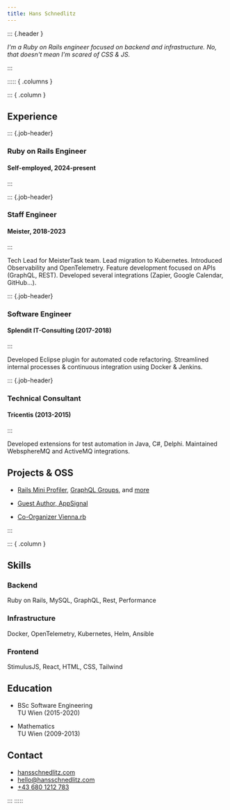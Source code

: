 ```yaml
---
title: Hans Schnedlitz
---
```


::: {.header }

_I'm a Ruby on Rails engineer focused on backend and infrastructure. No, that doesn't mean I'm scared of CSS & JS._

:::

::::: { .columns }

::: { .column }

## Experience

::: {.job-header}

### Ruby on Rails Engineer

#### Self-employed, 2024-present

:::

::: {.job-header}

### Staff Engineer

#### Meister, 2018-2023

:::

Tech Lead for MeisterTask team. Lead migration to Kubernetes. Introduced Observability and OpenTelemetry. Feature development focused on APIs (GraphQL, REST). Developed several integrations (Zapier, Google Calendar, GitHub...).

::: {.job-header}

### Software Engineer

#### Splendit IT-Consulting (2017-2018)

:::

Developed Eclipse plugin for automated code refactoring. Streamlined internal processes & continuous integration using Docker & Jenkins.

::: {.job-header}

### Technical Consultant

#### Tricentis (2013-2015)

:::

Developed extensions for test automation in Java, C#, Delphi. Maintained WebsphereMQ and ActiveMQ integrations.

## Projects & OSS

- [Rails Mini Profiler](https://github.com/hschne/rails-mini-profiler/), [GraphQL Groups](https://github.com/hschne/rails-mini-profiler/), and [more](https://github.com/hschne/)

- [Guest Author, AppSignal](https://blog.appsignal.com/authors/hans-j%C3%B6rg-schnedlitz.html)

- [Co-Organizer Vienna.rb](https://www.meetup.com/vienna-rb/)

:::

::: { .column }

## Skills

### Backend

Ruby on Rails, MySQL, GraphQL, Rest, Performance

### Infrastructure

Docker, OpenTelemetry, Kubernetes, Helm, Ansible

### Frontend

StimulusJS, React, HTML, CSS, Tailwind

## Education

- BSc Software Engineering  
  TU Wien (2015-2020)

- Mathematics  
  TU Wien (2009-2013)

## Contact

- [hansschnedlitz.com](https://hansschnedlitz.com)
- [hello@hansschnedlitz.com ](hello@hansschnedlitz.com)
- [ +43 680 1212 783 ](tel:+436801212783)

:::
:::::
